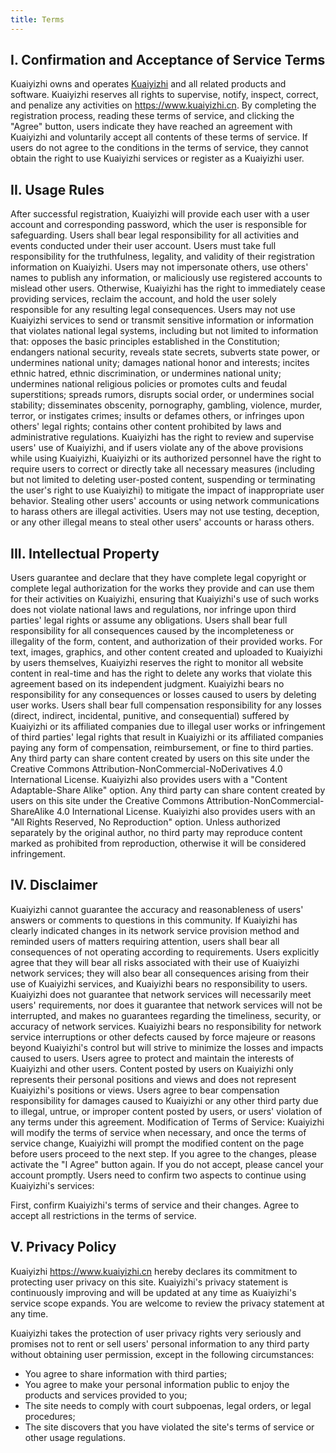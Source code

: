 ```yaml
---
title: Terms
---
```


## I. Confirmation and Acceptance of Service Terms

Kuaiyizhi owns and operates <a href="https://www.kuaiyizhi.cn">Kuaiyizhi</a> and all related products and software. Kuaiyizhi reserves all rights to supervise, notify, inspect, correct, and penalize any activities on https://www.kuaiyizhi.cn. By completing the registration process, reading these terms of service, and clicking the "Agree" button, users indicate they have reached an agreement with Kuaiyizhi and voluntarily accept all contents of these terms of service. If users do not agree to the conditions in the terms of service, they cannot obtain the right to use Kuaiyizhi services or register as a Kuaiyizhi user.

## II. Usage Rules

After successful registration, Kuaiyizhi will provide each user with a user account and corresponding password, which the user is responsible for safeguarding. Users shall bear legal responsibility for all activities and events conducted under their user account. Users must take full responsibility for the truthfulness, legality, and validity of their registration information on Kuaiyizhi. Users may not impersonate others, use others' names to publish any information, or maliciously use registered accounts to mislead other users. Otherwise, Kuaiyizhi has the right to immediately cease providing services, reclaim the account, and hold the user solely responsible for any resulting legal consequences. Users may not use Kuaiyizhi services to send or transmit sensitive information or information that violates national legal systems, including but not limited to information that: opposes the basic principles established in the Constitution; endangers national security, reveals state secrets, subverts state power, or undermines national unity; damages national honor and interests; incites ethnic hatred, ethnic discrimination, or undermines national unity; undermines national religious policies or promotes cults and feudal superstitions; spreads rumors, disrupts social order, or undermines social stability; disseminates obscenity, pornography, gambling, violence, murder, terror, or instigates crimes; insults or defames others, or infringes upon others' legal rights; contains other content prohibited by laws and administrative regulations. Kuaiyizhi has the right to review and supervise users' use of Kuaiyizhi, and if users violate any of the above provisions while using Kuaiyizhi, Kuaiyizhi or its authorized personnel have the right to require users to correct or directly take all necessary measures (including but not limited to deleting user-posted content, suspending or terminating the user's right to use Kuaiyizhi) to mitigate the impact of inappropriate user behavior. Stealing other users' accounts or using network communications to harass others are illegal activities. Users may not use testing, deception, or any other illegal means to steal other users' accounts or harass others.

## III. Intellectual Property

Users guarantee and declare that they have complete legal copyright or complete legal authorization for the works they provide and can use them for their activities on Kuaiyizhi, ensuring that Kuaiyizhi's use of such works does not violate national laws and regulations, nor infringe upon third parties' legal rights or assume any obligations. Users shall bear full responsibility for all consequences caused by the incompleteness or illegality of the form, content, and authorization of their provided works. For text, images, graphics, and other content created and uploaded to Kuaiyizhi by users themselves, Kuaiyizhi reserves the right to monitor all website content in real-time and has the right to delete any works that violate this agreement based on its independent judgment. Kuaiyizhi bears no responsibility for any consequences or losses caused to users by deleting user works. Users shall bear full compensation responsibility for any losses (direct, indirect, incidental, punitive, and consequential) suffered by Kuaiyizhi or its affiliated companies due to illegal user works or infringement of third parties' legal rights that result in Kuaiyizhi or its affiliated companies paying any form of compensation, reimbursement, or fine to third parties. Any third party can share content created by users on this site under the Creative Commons Attribution-NonCommercial-NoDerivatives 4.0 International License. Kuaiyizhi also provides users with a "Content Adaptable-Share Alike" option. Any third party can share content created by users on this site under the Creative Commons Attribution-NonCommercial-ShareAlike 4.0 International License. Kuaiyizhi also provides users with an "All Rights Reserved, No Reproduction" option. Unless authorized separately by the original author, no third party may reproduce content marked as prohibited from reproduction, otherwise it will be considered infringement.

## IV. Disclaimer

Kuaiyizhi cannot guarantee the accuracy and reasonableness of users' answers or comments to questions in this community. If Kuaiyizhi has clearly indicated changes in its network service provision method and reminded users of matters requiring attention, users shall bear all consequences of not operating according to requirements. Users explicitly agree that they will bear all risks associated with their use of Kuaiyizhi network services; they will also bear all consequences arising from their use of Kuaiyizhi services, and Kuaiyizhi bears no responsibility to users. Kuaiyizhi does not guarantee that network services will necessarily meet users' requirements, nor does it guarantee that network services will not be interrupted, and makes no guarantees regarding the timeliness, security, or accuracy of network services. Kuaiyizhi bears no responsibility for network service interruptions or other defects caused by force majeure or reasons beyond Kuaiyizhi's control but will strive to minimize the losses and impacts caused to users. Users agree to protect and maintain the interests of Kuaiyizhi and other users. Content posted by users on Kuaiyizhi only represents their personal positions and views and does not represent Kuaiyizhi's positions or views. Users agree to bear compensation responsibility for damages caused to Kuaiyizhi or any other third party due to illegal, untrue, or improper content posted by users, or users' violation of any terms under this agreement. Modification of Terms of Service: Kuaiyizhi will modify the terms of service when necessary, and once the terms of service change, Kuaiyizhi will prompt the modified content on the page before users proceed to the next step. If you agree to the changes, please activate the "I Agree" button again. If you do not accept, please cancel your account promptly. Users need to confirm two aspects to continue using Kuaiyizhi's services:

First, confirm Kuaiyizhi's terms of service and their changes. Agree to accept all restrictions in the terms of service.

## V. Privacy Policy

Kuaiyizhi https://www.kuaiyizhi.cn hereby declares its commitment to protecting user privacy on this site. Kuaiyizhi's privacy statement is continuously improving and will be updated at any time as Kuaiyizhi's service scope expands. You are welcome to review the privacy statement at any time.

Kuaiyizhi takes the protection of user privacy rights very seriously and promises not to rent or sell users' personal information to any third party without obtaining user permission, except in the following circumstances:

- You agree to share information with third parties;
- You agree to make your personal information public to enjoy the products and services provided to you;
- The site needs to comply with court subpoenas, legal orders, or legal procedures;
- The site discovers that you have violated the site's terms of service or other usage regulations.

